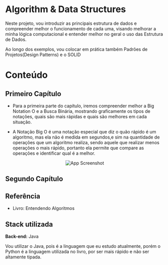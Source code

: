 
# Algorithm & Data Structures


Neste projeto, vou introduzir as principais estrutura de dados e compreender melhor o funcionamento de cada uma, visando melhorar a minha lógica computacional e entender melhor no geral o uso das Estrutura de Dados.

Ao longo dos exemplos, vou colocar em prática também Padrões de Projetos(Design Patterns) e o SOLID




<h1>Conteúdo</h1>

<h2 font-weigth="bold">Primeiro Capítulo</h2>

- Para a primeira parte do capítulo, iremos compreender melhor a Big Notation O e a Busca Binária, mostrando graficamente os tipos de notações, quais são mais rápidas e quais são melhores em cada situação.
  
  
- A Notação Big O é uma notação especial que diz o quão rápido é um algoritmo, mas ela não é medida em segundos,e sim na quantidade de operações que um algoritmo realiza, sendo aquele que realizar menos operações o mais rápido, portanto ela permite que compare as operações e identificar qual é a melhor.

<p align="center">
  <img src="https://miro.medium.com/v2/resize:fit:650/1*6mpaXFsrRPFXSKXK5Qgm8w.png" alt="App Screenshot">
</p>


<h2>Segundo Capítulo</h2>

## Referência

 - Livro: Entendendo Algoritmos


## Stack utilizada

**Back-end:** Java

Vou utilizar o Java, pois é a linguagem que eu estudo atualmente, porém o Python é a linguagem utilizada no livro, por ser mais rápido e não ser altamente tipada.



